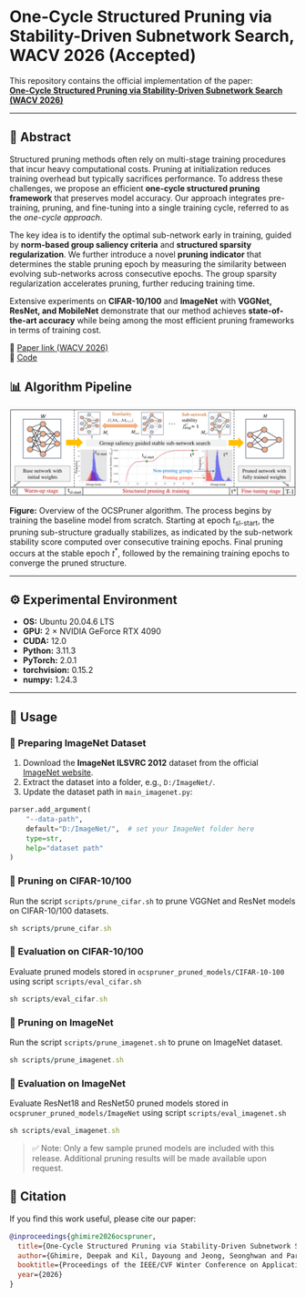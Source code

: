 # One-Cycle Structured Pruning via Stability-Driven Subnetwork Search, WACV 2026 (Accepted)

This repository contains the official implementation of the paper:  
**[One-Cycle Structured Pruning via Stability-Driven Subnetwork Search (WACV 2026)](https://arxiv.org/abs/2501.13439)**  

---

## 📄 Abstract  
Structured pruning methods often rely on multi-stage training procedures that incur heavy computational costs. Pruning at initialization reduces training overhead but typically sacrifices performance. To address these challenges, we propose an efficient **one-cycle structured pruning framework** that preserves model accuracy. Our approach integrates pre-training, pruning, and fine-tuning into a single training cycle, referred to as the *one-cycle approach*.  

The key idea is to identify the optimal sub-network early in training, guided by **norm-based group saliency criteria** and **structured sparsity regularization**. We further introduce a novel **pruning indicator** that determines the stable pruning epoch by measuring the similarity between evolving sub-networks across consecutive epochs. The group sparsity regularization accelerates pruning, further reducing training time.  

Extensive experiments on **CIFAR-10/100** and **ImageNet** with **VGGNet, ResNet, and MobileNet** demonstrate that our method achieves **state-of-the-art accuracy** while being among the most efficient pruning frameworks in terms of training cost.  

🔗 [Paper link (WACV 2026)](https://arxiv.org/abs/2501.13439)  
📂 [Code](https://github.com/ghimiredhikura/OCSPruner)  

## 📊 Algorithm Pipeline

![Algorithm Pipeline](assets/Algorithm_Pipeline_WACV2026.png)

**Figure:** Overview of the OCSPruner algorithm. The process begins by training the baseline model from scratch. Starting at epoch $t_{\text{sl-start}}$, the pruning sub-structure gradually stabilizes, as indicated by the sub-network stability score computed over consecutive training epochs. Final pruning occurs at the stable epoch $t^*$, followed by the remaining training epochs to converge the pruned structure.

---

## ⚙️ Experimental Environment  
- **OS:** Ubuntu 20.04.6 LTS  
- **GPU:** 2 × NVIDIA GeForce RTX 4090  
- **CUDA:** 12.0  
- **Python:** 3.11.3  
- **PyTorch:** 2.0.1  
- **torchvision:** 0.15.2  
- **numpy:** 1.24.3  

---

## 🚀 Usage  

### 🔹 Preparing ImageNet Dataset

1. Download the **ImageNet ILSVRC 2012** dataset from the official [ImageNet website](https://www.image-net.org/).  
2. Extract the dataset into a folder, e.g., `D:/ImageNet/`.
3. Update the dataset path in `main_imagenet.py`:

```python
parser.add_argument(
    "--data-path", 
    default="D:/ImageNet/",  # set your ImageNet folder here
    type=str, 
    help="dataset path"
)
```

### 🔹 Pruning on CIFAR-10/100  
Run the script `scripts/prune_cifar.sh` to prune VGGNet and ResNet models on CIFAR-10/100 datasets.
```ruby
sh scripts/prune_cifar.sh
```

### 🔹 Evaluation on CIFAR-10/100
Evaluate pruned models stored in `ocspruner_pruned_models/CIFAR-10-100` using script `scripts/eval_cifar.sh`

```ruby
sh scripts/eval_cifar.sh
```

### 🔹 Pruning on ImageNet

Run the script `scripts/prune_imagenet.sh` to prune on ImageNet dataset.

```ruby
sh scripts/prune_imagenet.sh
```

### 🔹 Evaluation on ImageNet

Evaluate ResNet18 and ResNet50 pruned models stored in `ocspruner_pruned_models/ImageNet` using script `scripts/eval_imagenet.sh`

```ruby
sh scripts/eval_imagenet.sh
```

> ✅ Note: Only a few sample pruned models are included with this release. Additional pruning results will be made available upon request.

## 📜 Citation

If you find this work useful, please cite our paper:

```bibtex
@inproceedings{ghimire2026ocspruner,
  title={One-Cycle Structured Pruning via Stability-Driven Subnetwork Search},
  author={Ghimire, Deepak and Kil, Dayoung and Jeong, Seonghwan and Park, Jaesik and Kim, Seong-heum},
  booktitle={Proceedings of the IEEE/CVF Winter Conference on Applications of Computer Vision (WACV)},
  year={2026}
}
